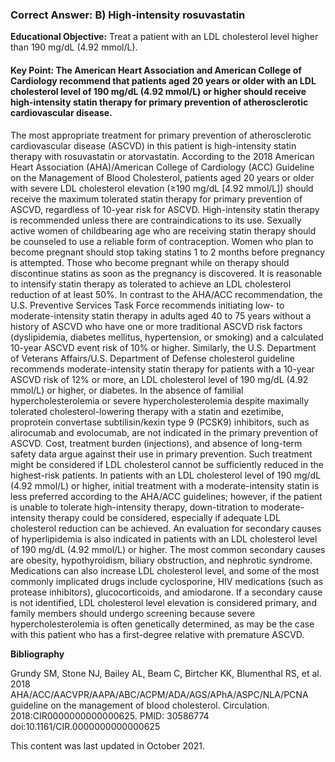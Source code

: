 
### Correct Answer: B) High-intensity rosuvastatin 

**Educational Objective:** Treat a patient with an LDL cholesterol level higher than 190 mg/dL (4.92 mmol/L).

#### **Key Point:** The American Heart Association and American College of Cardiology recommend that patients aged 20 years or older with an LDL cholesterol level of 190 mg/dL (4.92 mmol/L) or higher should receive high-intensity statin therapy for primary prevention of atherosclerotic cardiovascular disease.

The most appropriate treatment for primary prevention of atherosclerotic cardiovascular disease (ASCVD) in this patient is high-intensity statin therapy with rosuvastatin or atorvastatin. According to the 2018 American Heart Association (AHA)/American College of Cardiology (ACC) Guideline on the Management of Blood Cholesterol, patients aged 20 years or older with severe LDL cholesterol elevation (≥190 mg/dL [4.92 mmol/L]) should receive the maximum tolerated statin therapy for primary prevention of ASCVD, regardless of 10-year risk for ASCVD. High-intensity statin therapy is recommended unless there are contraindications to its use. Sexually active women of childbearing age who are receiving statin therapy should be counseled to use a reliable form of contraception. Women who plan to become pregnant should stop taking statins 1 to 2 months before pregnancy is attempted. Those who become pregnant while on therapy should discontinue statins as soon as the pregnancy is discovered. It is reasonable to intensify statin therapy as tolerated to achieve an LDL cholesterol reduction of at least 50%. In contrast to the AHA/ACC recommendation, the U.S. Preventive Services Task Force recommends initiating low- to moderate-intensity statin therapy in adults aged 40 to 75 years without a history of ASCVD who have one or more traditional ASCVD risk factors (dyslipidemia, diabetes mellitus, hypertension, or smoking) and a calculated 10-year ASCVD event risk of 10% or higher. Similarly, the U.S. Department of Veterans Affairs/U.S. Department of Defense cholesterol guideline recommends moderate-intensity statin therapy for patients with a 10-year ASCVD risk of 12% or more, an LDL cholesterol level of 190 mg/dL (4.92 mmol/L) or higher, or diabetes.
In the absence of familial hypercholesterolemia or severe hypercholesterolemia despite maximally tolerated cholesterol-lowering therapy with a statin and ezetimibe, proprotein convertase subtilisin/kexin type 9 (PCSK9) inhibitors, such as alirocumab and evolocumab, are not indicated in the primary prevention of ASCVD. Cost, treatment burden (injections), and absence of long-term safety data argue against their use in primary prevention. Such treatment might be considered if LDL cholesterol cannot be sufficiently reduced in the highest-risk patients.
In patients with an LDL cholesterol level of 190 mg/dL (4.92 mmol/L) or higher, initial treatment with a moderate-intensity statin is less preferred according to the AHA/ACC guidelines; however, if the patient is unable to tolerate high-intensity therapy, down-titration to moderate-intensity therapy could be considered, especially if adequate LDL cholesterol reduction can be achieved.
An evaluation for secondary causes of hyperlipidemia is also indicated in patients with an LDL cholesterol level of 190 mg/dL (4.92 mmol/L) or higher. The most common secondary causes are obesity, hypothyroidism, biliary obstruction, and nephrotic syndrome. Medications can also increase LDL cholesterol level, and some of the most commonly implicated drugs include cyclosporine, HIV medications (such as protease inhibitors), glucocorticoids, and amiodarone. If a secondary cause is not identified, LDL cholesterol level elevation is considered primary, and family members should undergo screening because severe hypercholesterolemia is often genetically determined, as may be the case with this patient who has a first-degree relative with premature ASCVD.

**Bibliography**

Grundy SM, Stone NJ, Bailey AL, Beam C, Birtcher KK, Blumenthal RS, et al. 2018 AHA/ACC/AACVPR/AAPA/ABC/ACPM/ADA/AGS/APhA/ASPC/NLA/PCNA guideline on the management of blood cholesterol. Circulation. 2018:CIR0000000000000625. PMID: 30586774 doi:10.1161/CIR.0000000000000625

This content was last updated in October 2021.